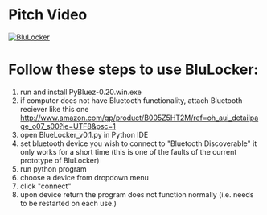 # Pitch Video


[![BluLocker](http://img.youtube.com/vi/watch?v=llmYkjksxeM/0.jpg)](http://www.youtube.com/watch?v=llmYkjksxeM)

# Follow these steps to use BluLocker:

1. run and install PyBluez-0.20.win.exe
2. if computer does not have Bluetooth functionality,
	attach Bluetooth reciever like this one
	http://www.amazon.com/gp/product/B005Z5HT2M/ref=oh_aui_detailpage_o07_s00?ie=UTF8&psc=1
3. open BlueLocker_v0.1.py in Python IDE
4. set bluetooth device you wish to connect to "Bluetooth Discoverable" it only works for a short time
	(this is one of the faults of the current prototype of BluLocker)
5. run python program 
6. choose a device from dropdown menu
7. click "connect"
8. upon device return the program does not function normally (i.e. needs to be restarted on each use.) 
